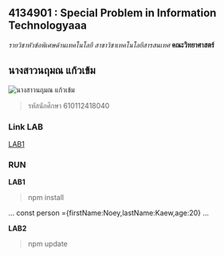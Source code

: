 ## 4134901 : Special Problem in Information Technologyaaa
_รายวิชาหัวข้อพิเศษด้านเทคโนโลยี_
_สาขาวิชาเทคโนโลยีสารสนเทศ_
**คณะวิทยาศาสตร์**

## นางสาวนฤมณ แก้วเข้ม
![นางสาวนฤมณ แก้วเข้ม](https://www.facebook.com/photo/?fbid=2731247023779313&set=a.1393138154256880)
> รหัสนักศึกษา 610112418040

### Link LAB

[LAB1](https://github.com/Naruemon16/4134901-2-64/tree/main/4134901-040/LAB1)

### RUN
**LAB1**

>npm install

...
 const person ={firstName:Noey,lastName:Kaew,age:20}
 ...

 **LAB2**

 >npm update
